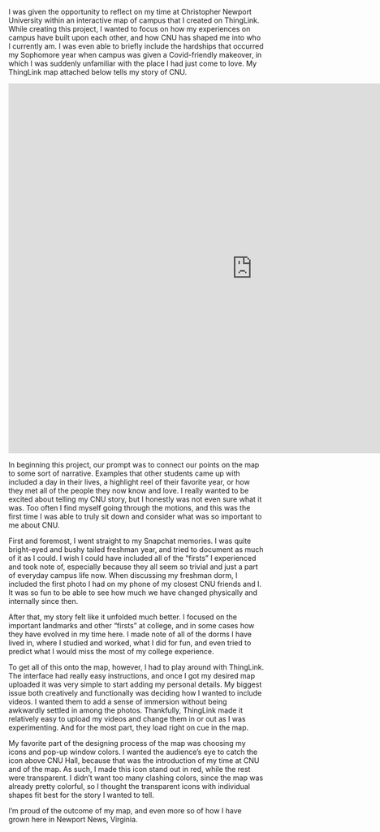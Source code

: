 I was given the opportunity to reflect on my time at Christopher Newport University within an interactive map of campus that I created on ThingLink. While creating this project, I wanted to focus on how my experiences on campus have built upon each other, and how CNU has shaped me into who I currently am. I was even able to briefly include the hardships that occurred my Sophomore year when campus was given a Covid-friendly makeover, in which I was suddenly unfamiliar with the place I had just come to love. My ThingLink map attached below tells my story of CNU. 

<iframe width="960" height="729.2193308550186" data-original-width="1614" data-original-height="1226" src="https://www.thinglink.com/card/1499040238943600643" type="text/html" frameborder="0" webkitallowfullscreen mozallowfullscreen allowfullscreen scrolling="no"></iframe><script async src="//cdn.thinglink.me/jse/responsive.js"></script>

In beginning this project, our prompt was to connect our points on the map to some sort of narrative. Examples that other students came up with included a day in their lives, a highlight reel of their favorite year, or how they met all of the people they now know and love. I really wanted to be excited about telling my CNU story, but I honestly was not even sure what it was. Too often I find myself going through the motions, and this was the first time I was able to truly sit down and consider what was so important to me about CNU. 

First and foremost, I went straight to my Snapchat memories. I was quite bright-eyed and bushy tailed freshman year, and tried to document as much of it as I could. I wish I could have included all of the “firsts” I experienced and took note of, especially because they all seem so trivial and just a part of everyday campus life now. When discussing my freshman dorm, I included the first photo I had on my phone of my closest CNU friends and I. It was so fun to be able to see how much we have changed physically and internally since then. 

After that, my story felt like it unfolded much better. I focused on the important landmarks and other “firsts” at college, and in some cases how they have evolved in my time here. I made note of all of the dorms I have lived in, where I studied and worked, what I did for fun, and even tried to predict what I would miss the most of my college experience. 

To get all of this onto the map, however, I had to play around with ThingLink. The interface had really easy instructions, and once I got my desired map uploaded it was very simple to start adding my personal details. My biggest issue both creatively and functionally was deciding how I wanted to include videos. I wanted them to add a sense of immersion without being awkwardly settled in among the photos. Thankfully, ThingLink made it relatively easy to upload my videos and change them in or out as I was experimenting. And for the most part, they load right on cue in the map. 

My favorite part of the designing process of the map was choosing my icons and pop-up window colors. I wanted the audience’s eye to catch the icon above CNU Hall, because that was the introduction of my time at CNU and of the map. As such, I made this icon stand out in red, while the rest were transparent. I didn’t want too many clashing colors, since the map was already pretty colorful, so I thought the transparent icons with individual shapes fit best for the story I wanted to tell. 

I’m proud of the outcome of my map, and even more so of how I have grown here in Newport News, Virginia. 

